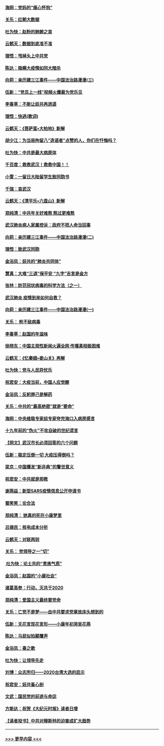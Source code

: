 #### [海网：党妈的“瘟心怀抱”](../pages/nsc993/n11840740.md?t=02041333) 
#### [关乐：红朝大数据](../pages/nsc993/n11840675.md?t=02041333) 
#### [吐为快：赵粉的肺腑之哀](../pages/nsc993/n11840618.md?t=02041333) 
#### [云鹤天：数据到底准不准](../pages/nsc993/n11840325.md?t=02041333) 
#### [理悟：甩掉头上中共党](../pages/nsc993/n11838826.md?t=02041333) 
#### [陈达：隐瞒大疫情如同大暗杀](../pages/nsc993/n11838771.md?t=02041333) 
#### [向莉：亲历建三江事件——中国法治路漫漫(三)](../pages/nsc993/n11831825.md?t=02041333) 
#### [伍新：“党员上一线”视频火爆最为党乐见](../pages/nsc993/n11838200.md?t=02041333) 
#### [李春草：不能让妖共再逍遥](../pages/nsc993/n11838102.md?t=02041333) 
#### [理悟：快逃(歌词)](../pages/nsc993/n11838083.md?t=02041333) 
#### [云鹤天：《菩萨蛮▪大柏地》新解](../pages/nsc993/n11838059.md?t=02041333) 
#### [胡少江：为当局拘留八“造谣者”点赞的人，你们在忏悔吗？](../pages/nsc993/n11836801.md?t=02041333) 
#### [吐为快：中共是最大病原体](../pages/nsc993/n11836748.md?t=02041333) 
#### [千百度：救救武汉！救救中国！！](../pages/nsc993/n11836145.md?t=02041333) 
#### [小雪：一留日大陆留学生致同胞书](../pages/nsc993/n11834624.md?t=02041333) 
#### [千瑞：哀武汉](../pages/nsc993/n11833647.md?t=02041333) 
#### [云鹤天：《清平乐▪六盘山》新解](../pages/nsc993/n11833611.md?t=02041333) 
#### [郑纯清：中共年关好难熬 熬过更难熬](../pages/nsc993/n11833489.md?t=02041333) 
#### [武汉肺炎病人家属控诉：政府不把人命当回事](../pages/nsc993/n11833205.md?t=02041333) 
#### [向莉：亲历建三江事件——中国法治路漫漫(二)](../pages/nsc993/n11829102.md?t=02041333) 
#### [理悟：致武汉同胞](../pages/nsc993/n11831522.md?t=02041333) 
#### [金浴凤：妖共的“肺炎共同体”](../pages/nsc993/n11829448.md?t=02041333) 
#### [慧真：大难“三退”保平安 “九字”吉言是金方](../pages/nsc993/n11829501.md?t=02041333) 
#### [张林：防范冠状病毒的科学方法（之一）](../pages/nsc993/n11828618.md?t=02041333) 
#### [武汉肺炎 疫情到来如何自救？](../pages/nsc993/n11827632.md?t=02041333) 
#### [向莉：亲历建三江事件——中国法治路漫漫(一)](../pages/nsc993/n11827190.md?t=02041333) 
#### [关乐： 枪不敌病毒](../pages/nsc993/n11826746.md?t=02041333) 
#### [李春草：赵国的年滋味](../pages/nsc993/n11826321.md?t=02041333) 
#### [徐晓东：中国主观性新闻火遍全网 传播真相极困难](../pages/nsc993/n11826508.md?t=02041333) 
#### [云鹤天：《忆秦娥▪娄山关》再解](../pages/nsc993/n11824682.md?t=02041333) 
#### [吐为快：党与人民异忧乐](../pages/nsc993/n11824660.md?t=02041333) 
#### [祝君安：大疫当前，中国人应觉醒](../pages/nsc993/n11821946.md?t=02041333) 
#### [金浴凤：反躬罪己是解药](../pages/nsc993/n11820280.md?t=02041333) 
#### [关乐：中共的“最高绝密”就是“要命”](../pages/nsc993/n11816946.md?t=02041333) 
#### [海网：中央维稳专家组专家夸完海口入病房感言](../pages/nsc993/n11815138.md?t=02041333) 
#### [十九年前的“伪火”不攻自破的世纪谎言](../pages/nsc993/n11813238.md?t=02041333) 
#### [【网文】武汉市长必须回答的六个问题](../pages/nsc993/n11813848.md?t=02041333) 
#### [伍新：稳定压倒一切 大疫压得倒吗？](../pages/nsc993/n11812634.md?t=02041333) 
#### [梁京：中国爆发“新非典”的警世意义](../pages/nsc993/n11812554.md?t=02041333) 
#### [祝君安：中共就是邪教](../pages/nsc993/n11812431.md?t=02041333) 
#### [谢燕益：新型SARS疫情信息公开申请书](../pages/nsc993/n11808840.md?t=02041333) 
#### [蜀笑笑：论合法](../pages/nsc993/n11808064.md?t=02041333) 
#### [郑纯清： 她真的死在小康梦里](../pages/nsc993/n11806623.md?t=02041333) 
#### [吕锡民：核电成本分析](../pages/nsc993/n11806284.md?t=02041333) 
#### [云鹤天：对联两则](../pages/nsc993/n11805957.md?t=02041333) 
#### [关乐： 党领导之一“切”](../pages/nsc993/n11804505.md?t=02041333) 
#### [ 吐为快：论土共的“贵族气质”](../pages/nsc993/n11804490.md?t=02041333) 
#### [金浴凤：赵国的“小康社会”](../pages/nsc993/n11804452.md?t=02041333) 
#### [诸葛高参：行动，灭共于2020](../pages/nsc993/n11804120.md?t=02041333) 
#### [郑纯清：爱国主义最终要党命](../pages/nsc993/n11802197.md?t=02041333) 
#### [关乐：亡党不是梦——由中共要求党章放床头想到的](../pages/nsc993/n11802156.md?t=02041333) 
#### [伍新：无花言现花言形——小康年初哭吴花燕](../pages/nsc993/n11800044.md?t=02041333) 
#### [陈达：马屁似拍颠覆声](../pages/nsc993/n11800010.md?t=02041333) 
#### [金浴凤：春之歌](../pages/nsc993/n11797687.md?t=02041333) 
#### [吐为快：让领导先走](../pages/nsc993/n11797512.md?t=02041333) 
#### [刘博：众志所归——2020台湾大选的启示](../pages/nsc993/n11796878.md?t=02041333) 
#### [祝君安：妖共畜心剖](../pages/nsc993/n11794273.md?t=02041333) 
#### [文武：国民党的前途与命运](../pages/nsc993/n11794198.md?t=02041333) 
#### [方能达：祝贺《大纪元时报》读者日增](../pages/nsc993/n11793807.md?t=02041333) 
#### [【读者投书】中共对穆斯林的迫害成扩大趋势](../pages/nsc993/n11791371.md?t=02041333) 

----
#### [ >>> 更早内容 <<< ](../indexes/nsc993-earlier.md)
